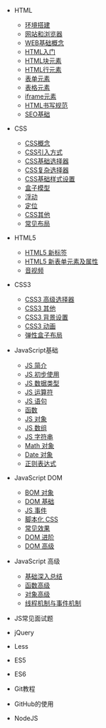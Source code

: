 <!-- docs/_sidebar.md -->
* HTML
    * [环境搭建](docs/FE/HTML/01.环境搭建)
    * [网站和浏览器](docs/FE/HTML/02.网站和浏览器)
    * [WEB基础概念](docs/FE/HTML/03.WEB基础概念)
    * [HTML入门](docs/FE/HTML/04.HTML入门)
    * [HTML块元素](docs/FE/HTML/05.HTML块元素)
    * [HTML行元素](docs/FE/HTML/06.HTML行元素)
    * [表单元素](docs/FE/HTML/07.表单元素)
    * [表格元素](docs/FE/HTML/08.表格元素)
    * [iframe元素](docs/FE/HTML/09.iframe元素)
    * [HTML书写规范](docs/FE/HTML/10.HTML书写规范)
    * [SEO基础](docs/FE/HTML/11.SEO基础)
* CSS
    * [CSS概念](docs/FE/CSS/01.CSS概念)
    * [CSS引入方式](docs/FE/CSS/02.CSS引入方式)
    * [CSS基础选择器](docs/FE/CSS/03.CSS基础选择器)
    * [CSS复杂选择器](docs/FE/CSS/04.CSS复杂选择器)
    * [CSS基础样式设置](docs/FE/CSS/05.CSS基础样式设置)
    * [盒子模型](docs/FE/CSS/06.盒子模型)
    * [浮动](docs/FE/CSS/07.浮动)
    * [定位](docs/FE/CSS/08.定位)
    * [CSS其他](docs/FE/CSS/09.CSS其他)
    * [常见布局](docs/FE/CSS/10.常见布局)
* HTML5
    * [HTML5 新标签](docs/FE/HTML5/01.HTML新标签)
    * [HTML5 新表单元素及属性](docs/FE/HTML5/02.新表单元素及属性)
    * [音视频](docs/FE/HTML5/03.音视频)
* CSS3
    * [CSS3 高级选择器](docs/FE/CSS3/01.CSS3高级选择器)
    * [CSS3 其他](docs/FE/CSS3/02.CSS3其他)
    * [CSS3 背景设置](docs/FE/CSS3/03.CSS3背景设置)
    * [CSS3 动画](docs/FE/CSS3/04.CSS3动画)
    * [弹性盒子布局](docs/FE/CSS3/05.弹性盒子布局)
* JavaScript基础
    * [JS 简介](docs/FE/JavaScript基础/01.JS简介)
    * [JS 初步使用](docs/FE/JavaScript基础/02.JS初步使用)
    * [JS 数据类型](docs/FE/JavaScript基础/03.JS数据类型)
    * [JS 运算符](docs/FE/JavaScript基础/04.JS运算符)
    * [JS 语句](docs/FE/JavaScript基础/05.JS语句)
    * [函数](docs/FE/JavaScript基础/06.函数)
    * [JS 对象](docs/FE/JavaScript基础/07.JS对象)
    * [JS 数组](docs/FE/JavaScript基础/08.JS数组)
    * [JS 字符串](docs/FE/JavaScript基础/09.JS字符串)
    * [Math 对象](docs/FE/JavaScript基础/10.Math对象)
    * [Date 对象](docs/FE/JavaScript基础/11.Date对象)
    * [正则表达式](docs/FE/JavaScript基础/12.正则表达式)

* JavaScript DOM
    * [BOM 对象](docs/FE/JavaScriptDOM/01.BOM对象)
    * [DOM 基础](docs/FE/JavaScriptDOM/02.DOM基础)
    * [JS 事件](docs/FE/JavaScriptDOM/03.JS事件)
    * [脚本化 CSS](docs/FE/JavaScriptDOM/04.脚本化CSS)
    * [常见效果](docs/FE/JavaScriptDOM/05.常见效果)
    * [DOM 进阶](docs/FE/JavaScriptDOM/06.DOM进阶)
    * [DOM 高级](docs/FE/JavaScriptDOM/07.DOM高级)
* JavaScript 高级
    * [基础深入总结](docs/FE/JavaScript高级/01.基础深入总结)
    * [函数高级](docs/FE/JavaScript高级/02.函数高级)
    * [对象高级](docs/FE/JavaScript高级/03.对象高级)
    * [线程机制与事件机制](docs/FE/JavaScript高级/04.线程机制与事件机制)
* JS常见面试题

* jQuery

* Less

* ES5

* ES6

* Git教程

* GitHub的使用

* NodeJS

    
